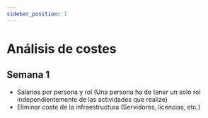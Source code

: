 ```yaml
---
sidebar_position: 1
---
```


# Análisis de costes

## Semana 1

- Salarios por persona y rol (Una persona ha de tener un solo rol independientemente de las actividades que realize)
- Eliminar coste de la infraestructura (Servidores, licencias, etc.)
